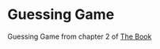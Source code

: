 # Guessing Game

Guessing Game from chapter 2 of [The Book](https://doc.rust-lang.org/stable/book/ch02-00-guessing-game-tutorial.html)
